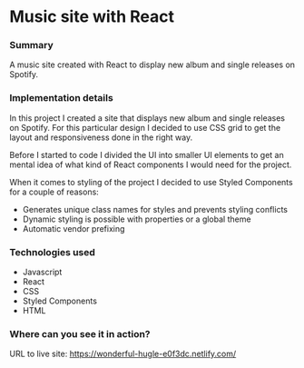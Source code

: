 # Music site with React

### Summary

A music site created with React to display new album and single releases on Spotify.

### Implementation details

In this project I created a site that displays new album and single releases on Spotify. For this particular design I decided to use CSS grid to get the layout and responsiveness done in the right way.

Before I started to code I divided the UI into smaller UI elements to get an mental idea of what kind of React components I would need for the project.

When it comes to styling of the project I decided to use Styled Components for a couple of reasons:

- Generates unique class names for styles and prevents styling conflicts
- Dynamic styling is possible with properties or a global theme
- Automatic vendor prefixing

### Technologies used

- Javascript
- React
- CSS
- Styled Components
- HTML

### Where can you see it in action?

URL to live site: https://wonderful-hugle-e0f3dc.netlify.com/
